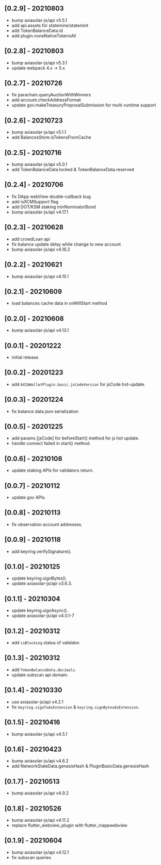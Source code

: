 ## [0.2.9] - 20210803

* bump axiasolar-js/api v5.5.1
* add api.assets for statemine/statemint
* add TokenBalanceData.id
* add plugin.noneNativeTokensAll

## [0.2.8] - 20210803

* bump axiasolar-js/api v5.3.1
* update webpack 4.x -> 5.x

## [0.2.7] - 20210726

* fix parachain.queryAuctionWithWinners
* add account.checkAddressFormat
* update gov.makeTreasuryProposalSubmission for multi-runtime support

## [0.2.6] - 20210723

* bump axiasolar-js/api v5.1.1
* add BalancesStore.isTokensFromCache

## [0.2.5] - 20210716

* bump axiasolar-js/api v5.0.1
* add TokenBalanceData.locked & TokenBalanceData.reserved

## [0.2.4] - 20210706

* fix DApp webView double-callback bug
* add isXCMSupport flag
* add DOT/KSM staking minNominatorBond
* bump axiasolar-js/api v4.17.1

## [0.2.3] - 20210628

* add crowdLoan api
* fix balance update delay while change to new account
* bump axiasolar-js/api v4.16.2

## [0.2.2] - 20210621

* bump axiasolar-js/api v4.15.1

## [0.2.1] - 20210609

* load balances cache data in onWillStart method

## [0.2.0] - 20210608

* bump axiasolar-js/api v4.13.1

## [0.0.1] - 20201222

* initial release.

## [0.0.2] - 20201223

* add `AXIAWalletPlugin.basic.jsCodeVersion` for jsCode hot-update.

## [0.0.3] - 20201224

* fix balance data json serialization

## [0.0.5] - 20201225

* add params [jsCode] for beforeStart() method for js hot update.
* handle connect failed in start() method.

## [0.0.6] - 20210108

* update staking APIs for validators return.

## [0.0.7] - 20210112

* update gov APIs.

## [0.0.8] - 20210113

* fix observation account addresses.

## [0.0.9] - 20210118

* add keyring.verifySignature().

## [0.1.0] - 20210125

* update keyring.signBytes().
* update axiasolar-js/api v3.6.3.

## [0.1.1] - 20210304

* update keyring.signAsync().
* update axiasolar-js/api v4.0.1-7

## [0.1.2] - 20210312

* add `isBlocking` status of validator.

## [0.1.3] - 20210312

* add `TokenBalanceData.decimals`.
* update subscan api domain.

## [0.1.4] - 20210330

* use axiasolar-js/api v4.2.1
* fix `keyring.signTxAsExtension` & `keyring.signBytesAsExtension`.

## [0.1.5] - 20210416

* bump axiasolar-js/api v4.5.1

## [0.1.6] - 20210423

* bump axiasolar-js/api v4.6.2
* add NetworkStateData.genesisHash & PluginBasicData.genesisHash

## [0.1.7] - 20210513

* bump axiasolar-js/api v4.9.2

## [0.1.8] - 20210526

* bump axiasolar-js/api v4.11.2
* replace flutter_webview_plugin with flutter_inappwebview

## [0.1.9] - 20210604

* bump axiasolar-js/api v4.12.1
* fix subscan queries